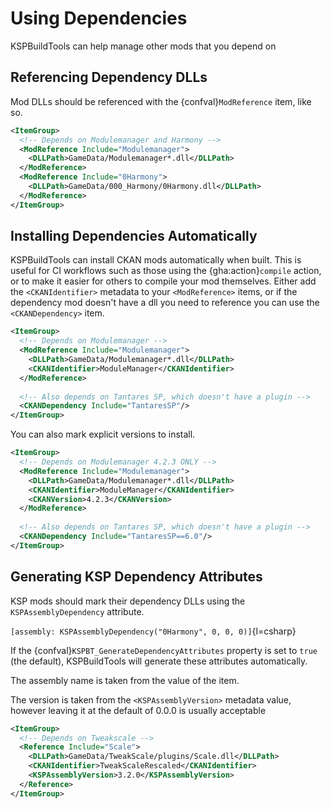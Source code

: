 # Using Dependencies

KSPBuildTools can help manage other mods that you depend on

## Referencing Dependency DLLs

Mod DLLs should be referenced with the {confval}`ModReference` item, like so. 

```xml
<ItemGroup>
  <!-- Depends on Modulemanager and Harmony -->
  <ModReference Include="Modulemanager">
    <DLLPath>GameData/Modulemanager*.dll</DLLPath>
  </ModReference>
  <ModReference Include="0Harmony">
    <DLLPath>GameData/000_Harmony/0Harmony.dll</DLLPath>
  </ModReference>
</ItemGroup>
```

## Installing Dependencies Automatically

KSPBuildTools can install CKAN mods automatically when built. This is useful for CI workflows such as those using the {gha:action}`compile` action, or to make it easier for others to compile your mod themselves. Either add the `<CKANIdentifier>` metadata to your `<ModReference>` items, or if the dependency mod doesn't have a dll you need to reference you can use the `<CKANDependency>` item.

```xml
<ItemGroup>
  <!-- Depends on Modulemanager -->
  <ModReference Include="Modulemanager">
    <DLLPath>GameData/Modulemanager*.dll</DLLPath>
    <CKANIdentifier>ModuleManager</CKANIdentifier>
  </ModReference>
  
  <!-- Also depends on Tantares SP, which doesn't have a plugin -->
  <CKANDependency Include="TantaresSP"/>
</ItemGroup>
```

You can also mark explicit versions to install. 

```xml
<ItemGroup>
  <!-- Depends on Modulemanager 4.2.3 ONLY -->
  <ModReference Include="Modulemanager">
    <DLLPath>GameData/Modulemanager*.dll</DLLPath>
    <CKANIdentifier>ModuleManager</CKANIdentifier>
    <CKANVersion>4.2.3</CKANVersion>
  </ModReference>
  
  <!-- Also depends on Tantares SP, which doesn't have a plugin -->
  <CKANDependency Include="TantaresSP==6.0"/>
</ItemGroup>
```

## Generating KSP Dependency Attributes

KSP mods should mark their dependency DLLs using the `KSPAssemblyDependency` attribute.

`[assembly: KSPAssemblyDependency("0Harmony", 0, 0, 0)]`{l=csharp}

If the {confval}`KSPBT_GenerateDependencyAttributes` property is set to `true` (the default), KSPBuildTools will generate these attributes automatically.

The assembly name is taken from the value of the item.

The version is taken from the `<KSPAssemblyVersion>` metadata value, however leaving it at the default of 0.0.0 is usually acceptable

```xml
<ItemGroup>
  <!-- Depends on Tweakscale -->
  <Reference Include="Scale">
    <DLLPath>GameData/TweakScale/plugins/Scale.dll</DLLPath>
    <CKANIdentifier>TweakScaleRescaled</CKANIdentifier>
    <KSPAssemblyVersion>3.2.0</KSPAssemblyVersion>
  </Reference>
</ItemGroup>
```